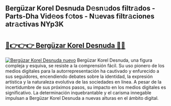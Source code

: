 ## Bergüzar Korel Desnuda D𝚎sn𝚞dos filtr𝚊dos - Parts-Dha Vid𝚎os f𝚘tos - N𝚞evas filtr𝚊ciones atr𝚊ctivas NYp3K

# <h2><a href="http://mb9akz.tromn.icu/?c=Berg%c3%bczar+Korel+Desnuda">🔗👉👉👉 Bergüzar Korel Desnuda 🔗🔗</a></h2>

[![Bergüzar Korel Desnuda nuevo](https://i.imgur.com/pEAQMta.gif)](http://mb9akz.tromn.icu/?c=Berg%c3%bczar+Korel+Desnuda)
Bergüzar Korel Desnuda, una figura compleja y esquiva, se resiste a la comprensión fácil. Su uso pionero de los medios digitales para la autorrepresentación ha cautivado y enfurecido a sus seguidores, encendiendo debates sobre la identidad, la expresión artística y la naturaleza evolutiva de las sociedades en línea. A pesar de la incertidumbre de sus próximos pasos, su impacto en los medios digitales es significativo. La determinación inquebrantable y el carisma innegable impulsan a Bergüzar Korel Desnuda a nuevas alturas en el ámbito digital.
